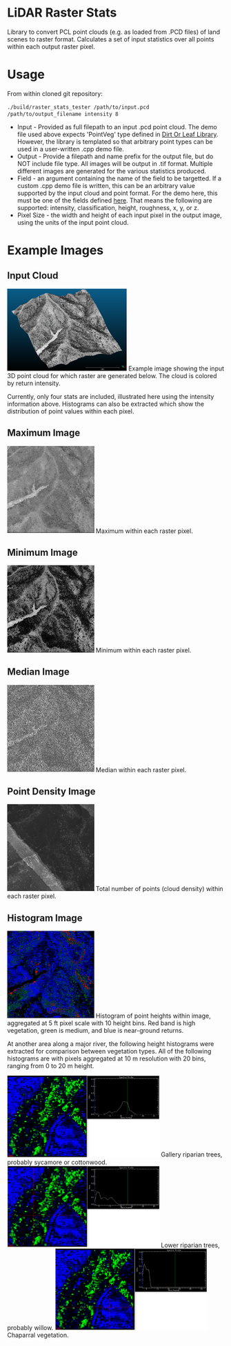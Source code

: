 # LiDAR Raster Stats

Library to convert PCL point clouds (e.g. as loaded from .PCD files) of land scenes to raster format. Calculates a set of input statistics over all points within each output raster pixel. 

# Usage

From within cloned git repository: 

```
./build/raster_stats_tester /path/to/input.pcd /path/to/output_filename intensity 8
```

- Input - Provided as full filepath to an input .pcd point cloud. The demo file used above expects 'PointVeg' type defined in [Dirt Or Leaf Library](https://github.com/conormcmahon/dirt_or_leaf). However, the library is templated so that arbitrary point types can be used in a user-written .cpp demo file. 
- Output - Provide a filepath and name prefix for the output file, but do NOT include file type. All images will be output in .tif format. Multiple different images are generated for the various statistics produced.
- Field - an argument containing the name of the field to be targetted. If a custom .cpp demo file is written, this can be an arbitrary value supported by the input cloud and point format. For the demo here, this must be one of the fields defined [here](https://github.com/conormcmahon/dirt_or_leaf/blob/master/include/dirt_or_leaf/point_veg.h). That means the following are supported: intensity, classification, height, roughness, x, y, or z. 
- Pixel Size - the width and height of each input pixel in the output image, using the units of the input point cloud. 

# Example Images

## Input Cloud

<img src="images/62072057_3d.png" width="55%">
Example image showing the input 3D point cloud for which raster are generated below. The cloud is colored by return intensity.

Currently, only four stats are included, illustrated here using the intensity information above. Histograms can also be extracted which show the distribution of point values within each pixel. 

## Maximum Image

<img src="images/raster_stats_max.png" width="40%">
Maximum within each raster pixel.

## Minimum Image

<img src="images/raster_stats_min.png" width="40%">
Minimum within each raster pixel.

## Median Image

<img src="images/raster_stats_median.png" width="40%">
Median within each raster pixel.

## Point Density Image

<img src="images/raster_stats_density.png" width="40%">
Total number of points (cloud density) within each raster pixel.

## Histogram Image

<img src="images/height_histogram.png" width="40%">
Histogram of point heights within image, aggregated at 5 ft pixel scale with 10 height bins. Red band is high vegetation, green is medium, and blue is near-ground returns. 

At another area along a major river, the following height histograms were extracted for comparison between vegetation types. All of the following histograms are with pixels aggregated at 10 m resolution with 20 bins, ranging from 0 to 20 m height. 

<img src="images/histogram_gallery_riparian.png" width="70%">
Gallery riparian trees, probably sycamore or cottonwood. 

<img src="images/histogram_willows.png" width="70%">
Lower riparian trees, probably willow.

<img src="images/histogram_chaparral.png" width="70%">
Chaparral vegetation. 
